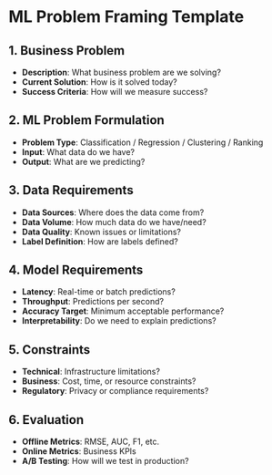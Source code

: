# ML Problem Framing Template

## 1. Business Problem
- **Description**: What business problem are we solving?
- **Current Solution**: How is it solved today?
- **Success Criteria**: How will we measure success?

## 2. ML Problem Formulation
- **Problem Type**: Classification / Regression / Clustering / Ranking
- **Input**: What data do we have?
- **Output**: What are we predicting?

## 3. Data Requirements
- **Data Sources**: Where does the data come from?
- **Data Volume**: How much data do we have/need?
- **Data Quality**: Known issues or limitations?
- **Label Definition**: How are labels defined?

## 4. Model Requirements
- **Latency**: Real-time or batch predictions?
- **Throughput**: Predictions per second?
- **Accuracy Target**: Minimum acceptable performance?
- **Interpretability**: Do we need to explain predictions?

## 5. Constraints
- **Technical**: Infrastructure limitations?
- **Business**: Cost, time, or resource constraints?
- **Regulatory**: Privacy or compliance requirements?

## 6. Evaluation
- **Offline Metrics**: RMSE, AUC, F1, etc.
- **Online Metrics**: Business KPIs
- **A/B Testing**: How will we test in production?
